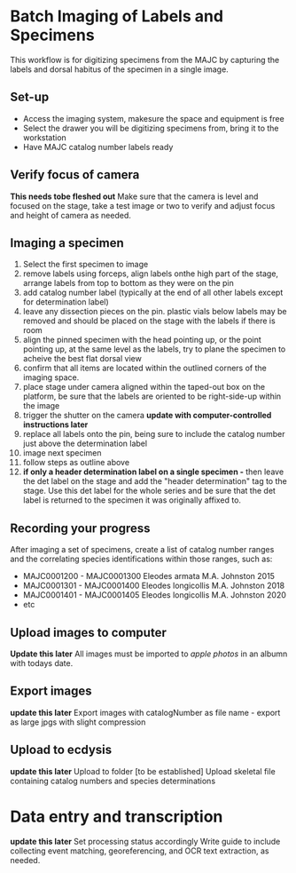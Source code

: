 # Batch Imaging of Labels and Specimens

This workflow is for digitizing specimens from the MAJC by capturing the labels and dorsal habitus of the specimen in a single image.

## Set-up
* Access the imaging system, makesure the space and equipment is free
* Select the drawer you will be digitizing specimens from, bring it to the workstation
* Have MAJC catalog number labels ready


## Verify focus of camera
 __This needs tobe fleshed out__
 Make sure that the camera is level and focused on the stage, take a test image or two to verify and adjust focus and height of camera as needed.
 
## Imaging a specimen
 1. Select the first specimen to image
   1. remove labels using forceps, align labels onthe high part of the stage, arrange labels from top to bottom as they were on the pin
   1. add catalog number label (typically at the end of all other labels except for determination label)
   1. leave any dissection pieces on the pin.  plastic vials below labels may be removed and should be placed on the stage with the labels if there is room
   1. align the pinned specimen with the head pointing up, or the point pointing up, at the same level as the labels, try to plane the specimen to acheive the best flat dorsal view
   1. confirm that all items are located within the outlined corners of the imaging space.
   1. place stage under camera aligned within the taped-out box on the platform, be sure that the labels are oriented to be right-side-up within the image
   1. trigger the shutter on the camera **update with computer-controlled instructions later**
   1. replace all labels onto the pin, being sure to include the catalog number just above the determination label
 1. image next specimen
   1. follow steps as outline above
   1. **if only a header determination label on a single specimen -** then leave the det label on the stage and add the "header determination" tag to the stage.  Use this det label for the whole series and be sure that the det label is returned to the specimen it was originally affixed to.


## Recording your progress
After imaging a set of specimens, create a list of catalog number ranges and the correlating species identifications within those ranges, such as:
* MAJC0001200 - MAJC0001300 Eleodes armata M.A. Johnston 2015
* MAJC0001301 - MAJC0001400 Eleodes longicollis M.A. Johnston 2018
* MAJC0001401 - MAJC0001405 Eleodes longicollis M.A. Johnston 2020
* etc

## Upload images to computer
**Update this later**
All images must be imported to *apple photos* in an albumn with todays date.

## Export images
**update this later**
Export images with catalogNumber as file name - export as large jpgs with slight compression

## Upload to ecdysis
**update this later**
Upload to folder [to be established]
Upload skeletal file containing catalog numbers and species determinations

# Data entry and transcription
**update this later**
Set processing status accordingly
Write guide to include collecting event matching, georeferencing, and OCR text extraction, as needed.
